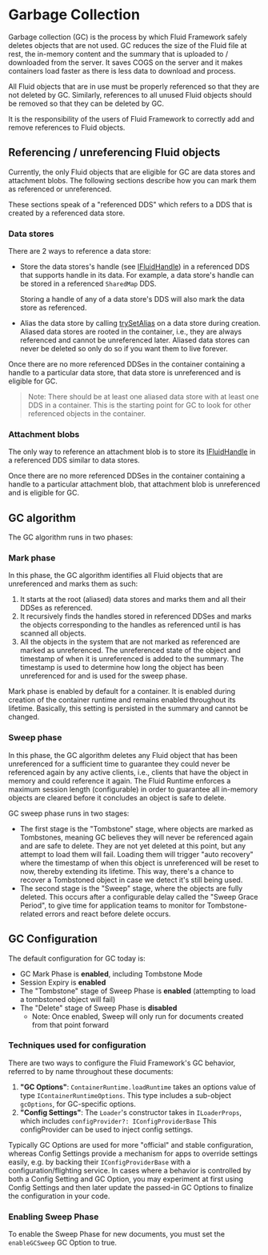 # Garbage Collection

Garbage collection (GC) is the process by which Fluid Framework safely deletes objects that are not used.
GC reduces the size of the Fluid file at rest, the in-memory content and the summary that is uploaded to / downloaded from the server.
It saves COGS on the server and it makes containers load faster as there is less data to download and process.

All Fluid objects that are in use must be properly referenced so that they are not deleted by GC. Similarly, references to all unused Fluid objects should be removed so that they can be deleted by GC.

It is the responsibility of the users of Fluid Framework to correctly add and remove references to Fluid objects.

## Referencing / unreferencing Fluid objects

Currently, the only Fluid objects that are eligible for GC are data stores and attachment blobs. The following sections describe how you can mark them as referenced or unreferenced.

These sections speak of a "referenced DDS" which refers to a DDS that is created by a referenced data store.

### Data stores

There are 2 ways to reference a data store:

-   Store the data stores's handle (see [IFluidHandle](../../../../../packages/common/core-interfaces/src/handles.ts)) in a referenced DDS that supports handle in its data.
For example, a data store's handle can be stored in a referenced `SharedMap` DDS.

    Storing a handle of any of a data store's DDS will also mark the data store as referenced.

-   Alias the data store by calling [trySetAlias](../../../runtime-definitions/src/dataStoreContext.ts) on a data store during creation. Aliased data stores are rooted in the container, i.e., they are always referenced and cannot be unreferenced later.
Aliased data stores can never be deleted so only do so if you want them to live forever.

Once there are no more referenced DDSes in the container containing a handle to a particular data store, that data store is unreferenced and is eligible for GC.

> Note: There should be at least one aliased data store with at least one DDS in a container. This is the starting point for GC to look for other referenced objects in the container.

### Attachment blobs

The only way to reference an attachment blob is to store its [IFluidHandle](../../../../../packages/common/core-interfaces/src/handles.ts) in a referenced DDS similar to data stores.

Once there are no more referenced DDSes in the container containing a handle to a particular attachment blob, that attachment blob is unreferenced and is eligible for GC.

## GC algorithm

The GC algorithm runs in two phases:

### Mark phase

In this phase, the GC algorithm identifies all Fluid objects that are unreferenced and marks them as such:

1. It starts at the root (aliased) data stores and marks them and all their DDSes as referenced.
2. It recursively finds the handles stored in referenced DDSes and marks the objects corresponding to the handles as referenced until is has scanned all objects.
3. All the objects in the system that are not marked as referenced are marked as unreferenced. The unreferenced state of the object and timestamp of when it is unreferenced is added to the summary. The timestamp is used to determine how long the object has been unreferenced for and is used for the sweep phase.

Mark phase is enabled by default for a container. It is enabled during creation of the container runtime and remains enabled throughout its lifetime. Basically, this setting is persisted in the summary and cannot be changed.

### Sweep phase

In this phase, the GC algorithm deletes any Fluid object that has been unreferenced for a sufficient time to guarantee
they could never be referenced again by any active clients, i.e., clients that have the object in memory and could reference it again.
The Fluid Runtime enforces a maximum session length (configurable) in order to guarantee all in-memory objects are cleared before
it concludes an object is safe to delete.

GC sweep phase runs in two stages:

-   The first stage is the "Tombstone" stage, where objects are marked as Tombstones, meaning GC believes they will
    never be referenced again and are safe to delete. They are not yet deleted at this point, but any attempt to
    load them will fail. Loading them will trigger "auto recovery" where the timestamp of when this object is unreferenced will be reset to now, thereby extending its lifetime.
    This way, there's a chance to recover a Tombstoned object in case we detect it's still being used.
-   The second stage is the "Sweep" stage, where the objects are fully deleted.
    This occurs after a configurable delay called the "Sweep Grace Period", to give time for application teams
    to monitor for Tombstone-related errors and react before delete occurs.

## GC Configuration

The default configuration for GC today is:

-   GC Mark Phase is **enabled**, including Tombstone Mode
-   Session Expiry is **enabled**
-   The "Tombstone" stage of Sweep Phase is **enabled** (attempting to load a tombstoned object will fail)
-   The "Delete" stage of Sweep Phase is **disabled**
    -   Note: Once enabled, Sweep will only run for documents created from that point forward

### Techniques used for configuration

There are two ways to configure the Fluid Framework's GC behavior, referred to by name throughout these documents:

1.  **"GC Options"**: `ContainerRuntime.loadRuntime` takes an options value of type `IContainerRuntimeOptions`.
    This type includes a sub-object `gcOptions`, for GC-specific options.
2.  **"Config Settings"**: The `Loader`'s constructor takes in `ILoaderProps`, which includes `configProvider?: IConfigProviderBase`
    This configProvider can be used to inject config settings.

Typically GC Options are used for more "official" and stable configuration, whereas Config Settings provide a mechanism
for apps to override settings easily, e.g. by backing their `IConfigProviderBase` with a configuration/flighting service.
In cases where a behavior is controlled by both a Config Setting and GC Option, you may experiment at first using Config Settings
and then later update the passed-in GC Options to finalize the configuration in your code.

### Enabling Sweep Phase

To enable the Sweep Phase for new documents, you must set the `enableGCSweep` GC Option to true.
